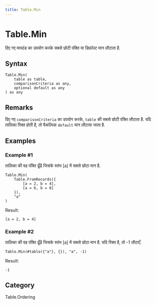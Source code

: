 ```yaml
---
title: Table.Min
---
```


# Table.Min


दिए गए मापदंड का उपयोग करके सबसे छोटी पंक्ति या डिफ़ॉल्ट मान लौटाता है.


## Syntax

```powerquery
Table.Min(
    table as table,
    comparisonCriteria as any,
    optional default as any
) as any
```


## Remarks

दिए गए <code>comparisonCriteria</code> का उपयोग करके, <code>table</code> की सबसे छोटी पंक्ति लौटाता है. यदि तालिका रिक्त होती है, तो वैकल्पिक <code>default</code> मान लौटाया जाता है.


## Examples

### Example #1 
तालिका की वह पंक्ति ढूँढें जिसके स्तंभ [a] में सबसे छोटा मान है.
```powerquery
Table.Min(
    Table.FromRecords({
        [a = 2, b = 4],
        [a = 6, b = 8]
    }),
    "a"
)
```

Result: 
```powerquery
[a = 2, b = 4]
```


### Example #2 
तालिका की वह पंक्ति ढूँढें जिसके स्तंभ [a] में सबसे छोटा मान है. यदि रिक्त है, तो -1 लौटाएँ.
```powerquery
Table.Min(#table({"a"}, {}), "a", -1)
```

Result: 
```powerquery
-1
```




## Category
Table.Ordering
